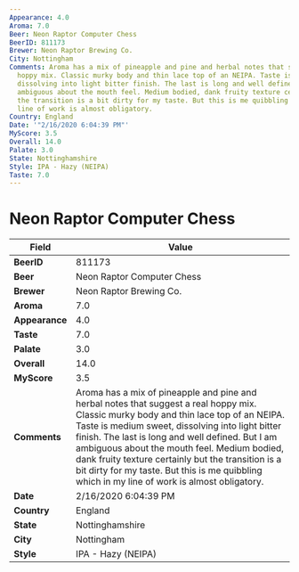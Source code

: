 ```yaml
---
Appearance: 4.0
Aroma: 7.0
Beer: Neon Raptor Computer Chess
BeerID: 811173
Brewer: Neon Raptor Brewing Co.
City: Nottingham
Comments: Aroma has a mix of pineapple and pine and herbal notes that suggest a real
  hoppy mix. Classic murky body and thin lace top of an NEIPA. Taste is medium sweet,
  dissolving into light bitter finish. The last is long and well defined. But I am
  ambiguous about the mouth feel. Medium bodied, dank fruity texture certainly but
  the transition is a bit dirty for my taste. But this is me quibbling which in my
  line of work is almost obligatory.
Country: England
Date: '"2/16/2020 6:04:39 PM"'
MyScore: 3.5
Overall: 14.0
Palate: 3.0
State: Nottinghamshire
Style: IPA - Hazy (NEIPA)
Taste: 7.0
---
```


# Neon Raptor Computer Chess

| Field         | Value |
|---------------|-------|
| **BeerID** | 811173 |
| **Beer** | Neon Raptor Computer Chess |
| **Brewer** | Neon Raptor Brewing Co. |
| **Aroma** | 7.0 |
| **Appearance** | 4.0 |
| **Taste** | 7.0 |
| **Palate** | 3.0 |
| **Overall** | 14.0 |
| **MyScore** | 3.5 |
| **Comments** | Aroma has a mix of pineapple and pine and herbal notes that suggest a real hoppy mix. Classic murky body and thin lace top of an NEIPA. Taste is medium sweet, dissolving into light bitter finish. The last is long and well defined. But I am ambiguous about the mouth feel. Medium bodied, dank fruity texture certainly but the transition is a bit dirty for my taste. But this is me quibbling which in my line of work is almost obligatory. |
| **Date** | 2/16/2020 6:04:39 PM |
| **Country** | England |
| **State** | Nottinghamshire |
| **City** | Nottingham |
| **Style** | IPA - Hazy (NEIPA) |
